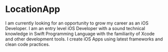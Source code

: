 # LocationApp
I am currently looking for an opportunity to grow my career as an iOS Developer. I am an entry level iOS Developer with a sound technical knowledge in Swift Programming Language with the familiarity of Xcode and other development tools. I create iOS Apps using latest frameworks and clean code practices.
